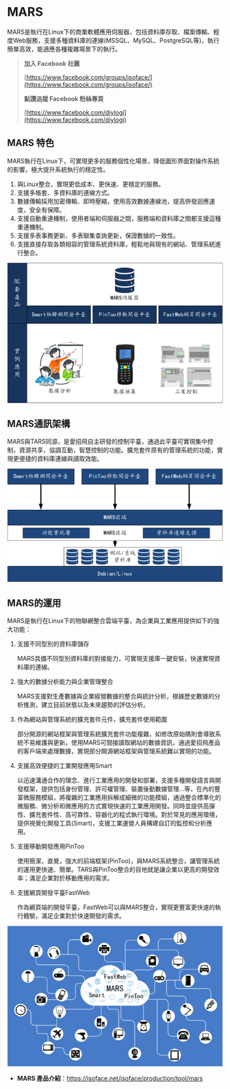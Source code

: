 # MARS
MARS是執行在Linux下的商業軟體應用伺服器，包括資料庫存取、檔案傳輸、輕度Web服務，支援多種資料庫的連線(MSSQL、MySQL、PostgreSQL等)，執行簡單高效，能適應各種複雜場景下的執行。

> **加入 Facebook 社團**
>
> [https://www.facebook.com/groups/isoface/](https://www.facebook.com/groups/isoface/)
> 
> **點讚追蹤 Facebook 粉絲專頁**
> 
> [https://www.facebook.com/diylogi](https://www.facebook.com/diylogi)

## MARS 特色

MARS執行在Linux下，可實現更多的服務個性化場景，降低圖形界面對操作系統的影響，極大提升系統執行的穩定性。

1. 與Linux整合，實現更低成本、更快速、更穩定的服務。
2. 支援多帳套、多資料庫的連線方式。
3. 數據傳輸採用加密傳輸、即時壓縮，使用高效數據連線池，提高併發迴應速度，安全有保障。
4. 支援自動重連機制，使用者端和伺服器之間，服務端和資料庫之間都支援這種重連機制。
5. 支援多表事務更新、多表聯集查詢更新，保證數據的一致性。
6. 支援直接存取各類相容的管理系統資料庫，輕鬆地與現有的網站、管理系統進行整合。


![](images/mars_03.png)

## MARS通訊架構

MARS與TARS同源，是愛招飛自主研發的控制平臺，通過此平臺可實現集中控制，資源共享，協調互動，智慧控制的功能。擴充套件原有的管理系統的功能，實現更便捷的資料庫連線與讀取效能。

![](images/mars_02.png)

## MARS的運用

MARS是執行在Linux下的物聯網整合雲端平臺，為企業與工業應用提供如下的強大功能：

1.  支援不同型別的資料庫儲存
    
    MARS具備不同型別資料庫的對接能力，可實現支援庫一鍵安裝，快速實現資料庫的連線。

2.  強大的數據分析能力與企業管理整合
    
    MARS支援對生產數據與企業經營數據的整合與統計分析，根據歷史數據的分析推測，建立目前狀態以及未來趨勢的評估分析。

3.  作為網站與管理系統的擴充套件元件，擴充套件使用範圍
    
    部分開源的網站框架與管理系統擴充套件功能複雜，如修改原始碼則會導致系統不易維護與更新。使用MARS可間接讀取網站的數據資訊，通過愛招飛產品的客戶端來處理數據，實現部分開源網站框架與管理系統難以實現的功能。

4.  支援高效便捷的工業開發應用Smart
    
    以迅速溝通合作的理念、進行工業應用的開發和部署，支援多種開發語言與開發框架，提供包括身份管理、許可權管理、裝置後勤數據管理…等，在內的豐富微服務模組，將複雜的工業應用拆解成細微的功能模組，通過整合標準化的微服務、微分析和微應用的方式實現快速的工業應用開發。同時並提供高彈性、擴充套件性、高可靠性、容器化的程式執行環境。對於常見的應用環境，提供視覺化開發工具(Smart)，支援工業運營人員構建自訂的監控和分析應用。

5.  支援移動開發應用PinToo
    
    使用簡潔，直覺，強大的前端框架(PinToo)，與MARS系統整合，讓管理系統的運用更快速、簡單。TARS與PinToo整合的目地就是讓企業以更高的開發效率；滿足企業對於移動應用的需求。

6.  支援網頁開發平臺FastWeb
    
    作為網頁端的開發平臺，FastWeb可以與MARS整合，實現更豐富更快速的執行體驗，滿足企業對於快速開發的需求。

![](images/mars_04.png)

* **MARS 產品介紹**：https://isoface.net/isoface/production/tool/mars